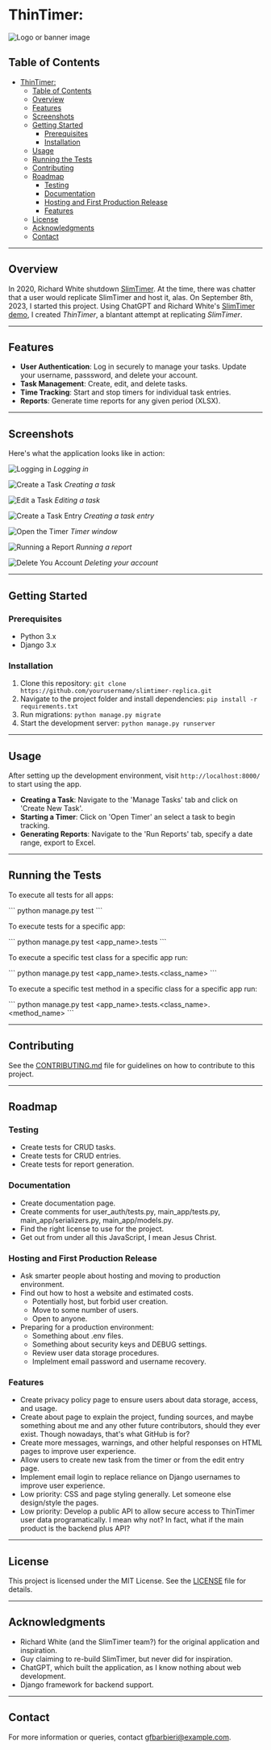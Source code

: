 # ThinTimer: 

![Logo or banner image](path/to/image.jpg)

## Table of Contents

- [ThinTimer:](#thintimer)
  - [Table of Contents](#table-of-contents)
  - [Overview](#overview)
  - [Features](#features)
  - [Screenshots](#screenshots)
  - [Getting Started](#getting-started)
    - [Prerequisites](#prerequisites)
    - [Installation](#installation)
  - [Usage](#usage)
  - [Running the Tests](#running-the-tests)
  - [Contributing](#contributing)
  - [Roadmap](#roadmap)
    - [Testing](#testing)
    - [Documentation](#documentation)
    - [Hosting and First Production Release](#hosting-and-first-production-release)
    - [Features](#features-1)
  - [License](#license)
  - [Acknowledgments](#acknowledgments)
  - [Contact](#contact)

---

## Overview

In 2020, Richard White shutdown [SlimTimer](slimtimer.com). At the time, there was chatter that a user would replicate SlimTimer and host it, alas. On September 8th, 2023, I started this project. Using ChatGPT and Richard White's [SlimTimer demo](https://www.youtube.com/watch?v=CeedXS-eZTI), I created *ThinTimer*, a blantant attempt at replicating *SlimTimer*.

---

## Features

- **User Authentication**: Log in securely to manage your tasks. Update your username, passsword, and delete your account.
- **Task Management**: Create, edit, and delete tasks.
- **Time Tracking**: Start and stop timers for individual task entries.
- **Reports**: Generate time reports for any given period (XLSX).

---

## Screenshots

Here's what the application looks like in action:

![Logging in](assets/images/login.gif)
*Logging in*

![Create a Task](assets/images/create_task.gif)
*Creating a task*

![Edit a Task](assets/images/screenshot2.gif)
*Editing a task*

![Create a Task Entry](assets/images/create_entry.gif)
*Creating a task entry*

![Open the Timer](assets/images/timer.gif)
*Timer window*

![Running a Report](assets/images/run_report.gif)
*Running a report*

![Delete You Account](assets/images/delete_account.gif)
*Deleting your account*

---

## Getting Started

### Prerequisites
- Python 3.x
- Django 3.x

### Installation

1. Clone this repository: `git clone https://github.com/yourusername/slimtimer-replica.git`
2. Navigate to the project folder and install dependencies: `pip install -r requirements.txt`
3. Run migrations: `python manage.py migrate`
4. Start the development server: `python manage.py runserver`

---

## Usage

After setting up the development environment, visit `http://localhost:8000/` to start using the app.

- **Creating a Task**: Navigate to the 'Manage Tasks' tab and click on 'Create New Task'.
- **Starting a Timer**: Click on 'Open Timer' an select a task to begin tracking.
- **Generating Reports**: Navigate to the 'Run Reports' tab, specify a date range, export to Excel.

---

## Running the Tests

To execute all tests for all apps:

\`\`\`
python manage.py test
\`\`\`

To execute tests for a specific app:

\`\`\`
python manage.py test <app_name>.tests
\`\`\`

To execute a specific test class for a specific app run:

\`\`\`
python manage.py test <app_name>.tests.<class_name>
\`\`\`

To execute a specific test method in a specific class for a specific app run:

\`\`\`
python manage.py test <app_name>.tests.<class_name>.<method_name>
\`\`\`

---

## Contributing

See the [CONTRIBUTING.md](path/to/CONTRIBUTING.md) file for guidelines on how to contribute to this project.

---

## Roadmap

### Testing
- Create tests for CRUD tasks.
- Create tests for CRUD entries.
- Create tests for report generation.

### Documentation
- Create documentation page.
- Create comments for user_auth/tests.py, main_app/tests.py, main_app/serializers.py, main_app/models.py.
- Find the right license to use for the project.
- Get out from under all this JavaScript, I mean Jesus Christ.

### Hosting and First Production Release
- Ask smarter people about hosting and moving to production environment.
- Find out how to host a website and estimated costs.
  - Potentially host, but forbid user creation.
  - Move to some number of users.
  - Open to anyone.
- Preparing for a production environment:
  - Something about .env files.
  - Something about security keys and DEBUG settings.
  - Review user data storage procedures.
  - Implelment email password and username recovery.

### Features
- Create privacy policy page to ensure users about data storage, access, and usage.
- Create about page to explain the project, funding sources, and maybe something about me and any other future contributors, should they ever exist. Though nowadays, that's what GitHub is for?
- Create more messages, warnings, and other helpful responses on HTML pages to improve user experience.
- Allow users to create new task from the timer or from the edit entry page.
- Implement email login to replace reliance on Django usernames to improve user experience.
- Low priority: CSS and page styling generally. Let someone else design/style the pages.
- Low priority: Develop a public API to allow secure access to ThinTimer user data programatically. I mean why not? In fact, what if the main product is the backend plus API?

---

## License

This project is licensed under the MIT License. See the [LICENSE](LICENSE.md) file for details.

---

## Acknowledgments

- Richard White (and the SlimTimer team?) for the original application and inspiration.
- Guy claiming to re-build SlimTimer, but never did for inspiration.
- ChatGPT, which built the application, as I know nothing about web development.
- Django framework for backend support.

---

## Contact

For more information or queries, contact [gfbarbieri@example.com](mailto:your-email@example.com).
